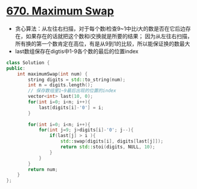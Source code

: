 # [670. Maximum Swap](https://leetcode.com/problems/maximum-swap/description/)
* 贪心算法：从左往右扫描，对于每个数i检查9~1中比i大的数是否在它后边存在，如果存在的话就把这个数和i交换就是所要的结果； 因为从左往右扫描，所有换的第一个数肯定在高位，有是从9到1的比较，所以能保证换的数最大
* last数组保存在digtis中1-9各个数的最后的位置index

```c++
class Solution {
public:
    int maximumSwap(int num) {
        string digits = std::to_string(num);
        int n = digits.length();
        // 保存数组里1~9最后出现的位置的index
        vector<int> last(10, 0);
        for(int i=0; i<n; i++){
            last[digits[i]-'0'] = i;
        }
        
        for(int i=0; i<n; i++){
            for(int j=9; j>digits[i]-'0'; j--){
            	if(last[j] > i ){
            		std::swap(digits[i], digits[last[j]]);
            		return std::stoi(digits, NULL, 10);
            	}
            }
        }
        return num;
    }
};
```
